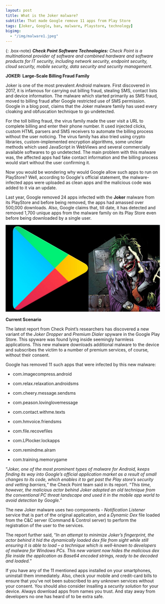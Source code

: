 ```yaml
---
layout: post
title: What is the Joker malware?
subtitle: That made Google remove 11 apps from Play Store
tags: [Joker, Google, ban, malware, Playstore, technology]
bigimg: 
  - "/img/malware1.jpeg"
---
```


{: .box-note}
***Check Point Software Technologies:*** *Check Point is a multinational provider of software and combined hardware and software products for IT security, including network security, endpoint security, cloud security, mobile security, data security and security management.*

**JOKER: Large-Scale Billing Fraud Family**

Joker is one of the most prevalent *Android* malware. First discovered in 2017, it is infamous for carrying out billing fraud, stealing SMS, contact lists and device information. The malware which started primarily as SMS fraud, moved to billing fraud after Google restricted use of SMS permission. Google in a blog post, claims that the Joker malware family has used every cloaking and obfuscation technique to go undetected.

For the toll billing fraud, the virus family made the user visit a URL to complete billing and enter their phone number. It used injected clicks, custom HTML parsers and SMS receivers to automate the billing process without the user noticing. The virus family has also tried using crypto libraries, custom-implemented encryption algorithms, some unclear methods which used JavaScript in WebViews and several commercially available softwares to go undetected. The main problem with this malware was, the affected apps had fake contact information and the billing process would start without the user confirming it.

Now you would be wondering why would Google allow such apps to run on PlayStore? Well, according to Google's official statement, the malware-infected apps were uploaded as clean apps and the malicious code was added to it via an update.

Last year, Google removed 24 apps infected with the **Joker** malware from its PlayStore and before being removed, the apps had amassed over 500,000 downloads. Also, Google claims that, till date, it has detected and removed 1,700 unique apps from the malware family on its Play Store even before being downloaded by a single user. 

<img src="/img/malware2.jpg" alt="Joker Malware">

**Current Scenario**

The latest report from Check Point’s researchers has discovered a new variant of the *Joker Dropper* and *Premium Dialer* spyware in the Google Play Store. This spyware was found lying inside seemingly harmless applications. This new malware downloads additional malware to the device and subscribes the victim to a number of premium services, of course, without their consent.
 
Google has removed 11 such apps that were infected by this new malware:

- com.imagecompress.android

- com.relax.relaxation.androidsms

- com.cheery.message.sendsms

- com.peason.lovinglovemessage

- com.contact.withme.texts

- com.hmvoice.friendsms

- com.file.recovefiles

- com.LPlocker.lockapps

- com.remindme.alram

- com.training.memorygame

“*Joker, one of the most prominent types of malware for Android, keeps finding its way into Google’s official application market as a result of small changes to its code, which enables it to get past the Play store’s security and vetting barriers,*” the Check Point team said in its report. “*This time, however, the malicious actor behind Joker adopted an old technique from the conventional PC threat landscape and used it in the mobile app world to avoid detection by Google.*”

The new Joker malware uses two components - *Notification Listener* service that is part of the original application, and a *Dynamic Dex* file loaded from the C&C server (Command & Control server) to perform the registration of the user to the services.

The report further said, “*In an attempt to minimize Joker’s fingerprint, the actor behind it hid the dynamically loaded dex file from sight while still ensuring it is able to load – a technique which is well-known to developers of malware for Windows PCs. This new variant now hides the malicious dex file inside the application as Base64 encoded strings, ready to be decoded and loaded.*”

If you have any of the 11 mentioned apps installed on your smartphones, uninstall them immediately. Also, check your mobile and credit-card bills to ensure that you've not been subscribed to any unknown services without your consent. You should also consider insalling a *security solution* for your device. Always download apps from names you trust. And stay away from developers no one has heard of to be extra safe.

